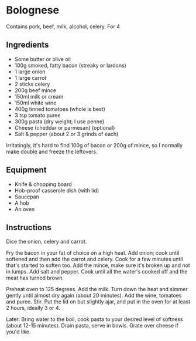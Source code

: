 Bolognese
========
Contains pork, beef, milk, alcohol, celery.
For 4

Ingredients
------------
- Some butter or olive oil
- 100g smoked, fatty bacon (streaky or lardons)
- 1 large onion
- 1 large carrot
- 2 sticks celery
- 200g beef mince
- 150ml milk or cream
- 150ml white wine
- 400g tinned tomatoes (whole is best)
- 3 tsp tomato puree
- 300g pasta (dry weight; I use penne)
- Cheese (cheddar or parmesan) (optional)
- Salt & pepper (about 2 or 3 grinds of each)

Irritatingly, it's hard to find 100g of bacon or 200g of mince, so I normally make double and freeze the leftovers.

Equipment
---------
- Knife & chopping board
- Hob-proof casserole dish (with lid)
- Saucepan
- A hob
- An oven

Instructions
------------
Dice the onion, celery and carrot.

Fry the bacon in your fat of choice on a high heat.
Add onion; cook until softened and then add the carrot and celery.
Cook for a few minutes until that's started to soften too.
Add the mince, make sure it's broken up and not in lumps. Add salt and pepper. Cook until all the water's cooked off and the meat has turned brown.

Preheat oven to 125 degrees.
Add the milk. Turn down the heat and simmer gently until almost dry again (about 20 minutes).
Add the wine, tomatoes and puree. Stir. Put the lid on but slightly ajar, and put in the oven for at least 2 hours, ideally 3 or 4.

Later: Bring water to the boil, cook pasta to your desired level of softness (about 12-15 minutes).
Drain pasta, serve in bowls. Grate over cheese if you'd like.
